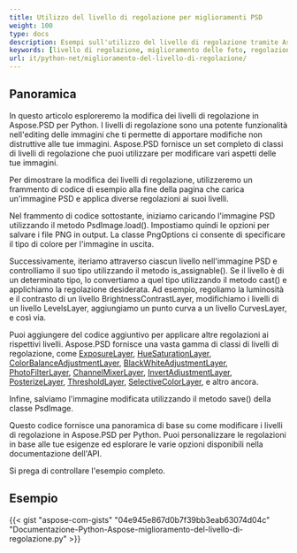 ```yaml
---
title: Utilizzo del livello di regolazione per miglioramenti PSD
weight: 100
type: docs
description: Esempi sull'utilizzo del livello di regolazione tramite Aspose.PSD per Python
keywords: [livello di regolazione, miglioramento delle foto, regolazione delle curve, miglioramento dei livelli, inverti, filtro fotografico, API psd, python, esempio di codice]
url: it/python-net/miglioramento-del-livello-di-regolazione/
---
```


## **Panoramica**

In questo articolo esploreremo la modifica dei livelli di regolazione in Aspose.PSD per Python. I livelli di regolazione sono una potente funzionalità nell'editing delle immagini che ti permette di apportare modifiche non distruttive alle tue immagini. Aspose.PSD fornisce un set completo di classi di livelli di regolazione che puoi utilizzare per modificare vari aspetti delle tue immagini.

Per dimostrare la modifica dei livelli di regolazione, utilizzeremo un frammento di codice di esempio alla fine della pagina che carica un'immagine PSD e applica diverse regolazioni ai suoi livelli.

Nel frammento di codice sottostante, iniziamo caricando l'immagine PSD utilizzando il metodo PsdImage.load(). Impostiamo quindi le opzioni per salvare i file PNG in output. La classe PngOptions ci consente di specificare il tipo di colore per l'immagine in uscita.

Successivamente, iteriamo attraverso ciascun livello nell'immagine PSD e controlliamo il suo tipo utilizzando il metodo is_assignable(). Se il livello è di un determinato tipo, lo convertiamo a quel tipo utilizzando il metodo cast() e applichiamo la regolazione desiderata. Ad esempio, regoliamo la luminosità e il contrasto di un livello BrightnessContrastLayer, modifichiamo i livelli di un livello LevelsLayer, aggiungiamo un punto curva a un livello CurvesLayer, e così via.

Puoi aggiungere del codice aggiuntivo per applicare altre regolazioni ai rispettivi livelli. Aspose.PSD fornisce una vasta gamma di classi di livelli di regolazione, come [ExposureLayer](https://reference.aspose.com/psd/python-net/aspose.psd.fileformats.psd.layers.adjustmentlayers/exposurelayer), [HueSaturationLayer](https://reference.aspose.com/psd/python-net/aspose.psd.fileformats.psd.layers.adjustmentlayers/HueSaturationLayer), [ColorBalanceAdjustmentLayer](https://reference.aspose.com/psd/python-net/aspose.psd.fileformats.psd.layers.adjustmentlayers/ColorBalanceAdjustmentLayer), [BlackWhiteAdjustmentLayer](https://reference.aspose.com/psd/python-net/aspose.psd.fileformats.psd.layers.adjustmentlayers/BlackWhiteAdjustmentLayer), [PhotoFilterLayer](https://reference.aspose.com/psd/python-net/aspose.psd.fileformats.psd.layers.adjustmentlayers/PhotoFilterLayer), [ChannelMixerLayer](https://reference.aspose.com/psd/python-net/aspose.psd.fileformats.psd.layers.adjustmentlayers/ChannelMixerLayer), [InvertAdjustmentLayer](https://reference.aspose.com/psd/python-net/aspose.psd.fileformats.psd.layers.adjustmentlayers/InvertAdjustmentLayer), [PosterizeLayer](https://reference.aspose.com/psd/python-net/aspose.psd.fileformats.psd.layers.adjustmentlayers/PosterizeLayer), [ThresholdLayer](https://reference.aspose.com/psd/python-net/aspose.psd.fileformats.psd.layers.adjustmentlayers/ThresholdLayer), [SelectiveColorLayer](https://reference.aspose.com/psd/python-net/aspose.psd.fileformats.psd.layers.adjustmentlayers/SelectiveColorLayer), e altro ancora.

Infine, salviamo l'immagine modificata utilizzando il metodo save() della classe PsdImage.

Questo codice fornisce una panoramica di base su come modificare i livelli di regolazione in Aspose.PSD per Python. Puoi personalizzare le regolazioni in base alle tue esigenze ed esplorare le varie opzioni disponibili nella documentazione dell'API.

Si prega di controllare l'esempio completo.

## **Esempio**
{{< gist "aspose-com-gists" "04e945e867d0b7f39bb3eab63074d04c" "Documentazione-Python-Aspose-miglioramento-del-livello-di-regolazione.py" >}}
